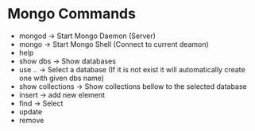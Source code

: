 # Mongo Commands

* mongod -> Start Mongo Daemon (Server)
* mongo  -> Start Mongo Shell (Connect to current deamon) 
* help
* show dbs -> Show databases
* use .. -> Select a database (If it is not exist it will automatically create one with given dbs name)
* show collections -> Show collections bellow to the selected database 
* insert -> add new element
* find -> Select
* update
* remove

